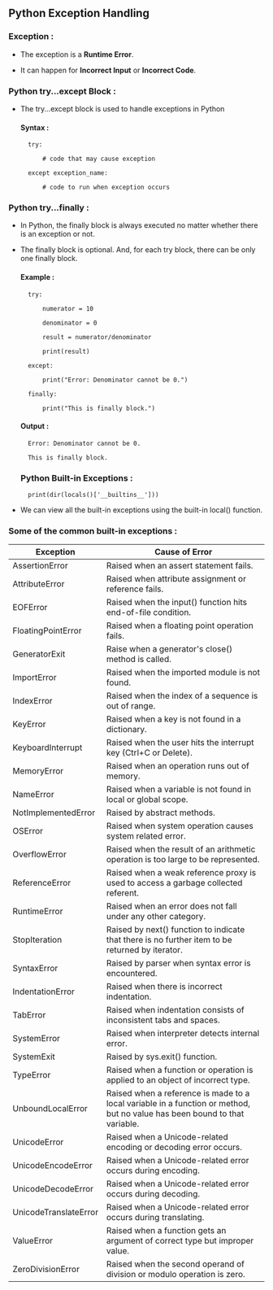 ## Python Exception Handling

### Exception :

- The exception is a **Runtime Error**.

- It can happen for **Incorrect Input** or **Incorrect Code**.

### Python try...except Block :

- The try...except block is used to handle exceptions in Python

  #### Syntax :

        try:

            # code that may cause exception

        except exception_name:

            # code to run when exception occurs

### Python try...finally :

- In Python, the finally block is always executed no matter whether there is an exception or not.

- The finally block is optional. And, for each try block, there can be only one finally block.

  #### Example :

        try:

            numerator = 10

            denominator = 0

            result = numerator/denominator

            print(result)

        except:

            print("Error: Denominator cannot be 0.")

        finally:

            print("This is finally block.")

  #### Output :

        Error: Denominator cannot be 0.

        This is finally block.

  ### Python Built-in Exceptions :

        print(dir(locals()['__builtins__']))

- We can view all the built-in exceptions using the built-in local() function.

### Some of the common built-in exceptions :

| Exception             | Cause of Error                                                                                                             |
| --------------------- | -------------------------------------------------------------------------------------------------------------------------- |
| AssertionError        | Raised when an assert statement fails.                                                                                     |
| AttributeError        | Raised when attribute assignment or reference fails.                                                                       |
| EOFError              | Raised when the input() function hits end-of-file condition.                                                               |
| FloatingPointError    | Raised when a floating point operation fails.                                                                              |
| GeneratorExit         | Raise when a generator's close() method is called.                                                                         |
| ImportError           | Raised when the imported module is not found.                                                                              |
| IndexError            | Raised when the index of a sequence is out of range.                                                                       |
| KeyError              | Raised when a key is not found in a dictionary.                                                                            |
| KeyboardInterrupt     | Raised when the user hits the interrupt key (Ctrl+C or Delete).                                                            |
| MemoryError           | Raised when an operation runs out of memory.                                                                               |
| NameError             | Raised when a variable is not found in local or global scope.                                                              |
| NotImplementedError   | Raised by abstract methods.                                                                                                |
| OSError               | Raised when system operation causes system related error.                                                                  |
| OverflowError         | Raised when the result of an arithmetic operation is too large to be represented.                                          |
| ReferenceError        | Raised when a weak reference proxy is used to access a garbage collected referent.                                         |
| RuntimeError          | Raised when an error does not fall under any other category.                                                               |
| StopIteration         | Raised by next() function to indicate that there is no further item to be returned by iterator.                            |
| SyntaxError           | Raised by parser when syntax error is encountered.                                                                         |
| IndentationError      | Raised when there is incorrect indentation.                                                                                |
| TabError              | Raised when indentation consists of inconsistent tabs and spaces.                                                          |
| SystemError           | Raised when interpreter detects internal error.                                                                            |
| SystemExit            | Raised by sys.exit() function.                                                                                             |
| TypeError             | Raised when a function or operation is applied to an object of incorrect type.                                             |
| UnboundLocalError     | Raised when a reference is made to a local variable in a function or method, but no value has been bound to that variable. |
| UnicodeError          | Raised when a Unicode-related encoding or decoding error occurs.                                                           |
| UnicodeEncodeError    | Raised when a Unicode-related error occurs during encoding.                                                                |
| UnicodeDecodeError    | Raised when a Unicode-related error occurs during decoding.                                                                |
| UnicodeTranslateError | Raised when a Unicode-related error occurs during translating.                                                             |
| ValueError            | Raised when a function gets an argument of correct type but improper value.                                                |
| ZeroDivisionError     | Raised when the second operand of division or modulo operation is zero.                                                    |

